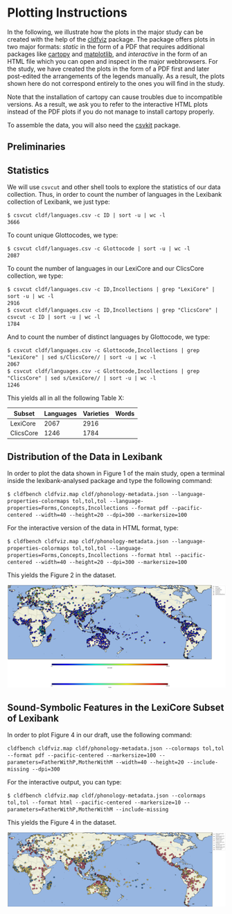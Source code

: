 # Plotting Instructions

In the following, we illustrate how the plots in the major study can be created with the help of the [cldfviz](https://github.com/cldf/cldfviz) package. The package offers plots in two major formats: *static* in the form of a PDF that requires additional packages like [cartopy](https://scitools.org.uk/cartopy/) and [matplotlib](https://maplotlib.org), and *interactive* in the form of an HTML file which you can open and inspect in the major webbrowsers. For the study, we have created the plots in the form of a PDF first and later post-edited the arrangements of the legends manually. As a result, the plots shown here do not correspond entirely to the ones you will find in the study. 

Note that the installation of cartopy can cause troubles due to incompatible versions. As a result, we ask you to refer to the interactive HTML plots instead of the PDF plots if you do not manage to install cartopy properly.

To assemble the data, you will also need the [csvkit](https://pypi.org/project/csvkit/) package.

## Preliminaries


## Statistics

We will use `csvcut` and other shell tools to explore the statistics of our data collection. Thus, in order to count the number of languages in the Lexibank collection of Lexibank, we just type:

```shell
$ csvcut cldf/languages.csv -c ID | sort -u | wc -l
3666
```

To count unique Glottocodes, we type:

```shell
$ csvcut cldf/languages.csv -c Glottocode | sort -u | wc -l
2087
```

To count the number of languages in our LexiCore and our ClicsCore collection, we type:

```shell
$ csvcut cldf/languages.csv -c ID,Incollections | grep "LexiCore" | sort -u | wc -l
2916
$ csvcut cldf/languages.csv -c ID,Incollections | grep "ClicsCore" | csvcut -c ID | sort -u | wc -l
1784
```

And to count the number of distinct languages by Glottocode, we type:

```shell
$ csvcut cldf/languages.csv -c Glottocode,Incollections | grep "LexiCore" | sed s/ClicsCore// | sort -u | wc -l
2067
$ csvcut cldf/languages.csv -c Glottocode,Incollections | grep "ClicsCore" | sed s/LexiCore// | sort -u | wc -l
1246
```

This yields all in all the following Table X:

Subset | Languages | Varieties | Words 
--- | --- | --- | ---
LexiCore | 2067 | 2916 | 
ClicsCore | 1246 | 1784 |
 








## Distribution of the Data in Lexibank

In order to plot the data shown in Figure 1 of the main study, open a terminal inside the lexibank-analysed package and type the following command:

```shell
$ cldfbench cldfviz.map cldf/phonology-metadata.json --language-properties-colormaps tol,tol,tol --language-properties=Forms,Concepts,Incollections --format pdf --pacific-centered --width=40 --height=20 --dpi=300 --markersize=100
```

For the interactive version of the data in HTML format, type:

```shell
$ cldfbench cldfviz.map cldf/phonology-metadata.json --language-properties-colormaps tol,tol,tol --language-properties=Forms,Concepts,Incollections --format html --pacific-centered --width=40 --height=20 --dpi=300 --markersize=100
```

This yields the Figure 2 in the dataset.

![plots](figure-2.png)

## Sound-Symbolic Features in the LexiCore Subset of Lexibank

In order to plot Figure 4 in our draft, use the following command:

```shell
cldfbench cldfviz.map cldf/phonology-metadata.json --colormaps tol,tol --format pdf --pacific-centered --markersize=100 --parameters=FatherWithP,MotherWithM --width=40 --height=20 --include-missing --dpi=300
```

For the interactive output, you can type:

```shell
$ cldfbench cldfviz.map cldf/phonology-metadata.json --colormaps tol,tol --format html --pacific-centered --markersize=10 --parameters=FatherWithP,MotherWithM --include-missing
```


This yields the Figure 4 in the dataset.


![plots](figure-4.png)

